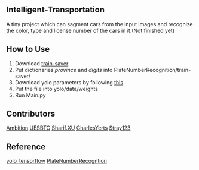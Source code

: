 ## Intelligent-Transportation
A tiny project which can sagment cars from the input images and recognize the color, type and license number of the cars in it.(Not finished yet)
## How to Use
1. Download [train-saver](https://drive.google.com/drive/folders/1_6E2wT52uOW4eG0gTuwk89W7lSsjg9OE?usp=sharing)
2. Put dictionaries *province* and *digits* into PlateNumberRecognition/train-saver/
3. Download yolo parameters by following [this](https://github.com/hizhangp/yolo_tensorflow)
4. Put the file into yolo/data/weights
5. Run Main.py
## Contributors
[Ambition](https://github.com/957001934?tab=repositories)
[UESBTC](https://github.com/UESBTC)
[Sharif.XU](https://github.com/uestc-shadow)
[CharlesYerts](https://github.com/CharlesYerts)
[Stray123](https://github.com/Stray123)
## Reference
[yolo_tensorflow](https://github.com/hizhangp/yolo_tensorflow)
[PlateNumberRecogntion](https://github.com/UESBTC/PlateNumberRecognition)
